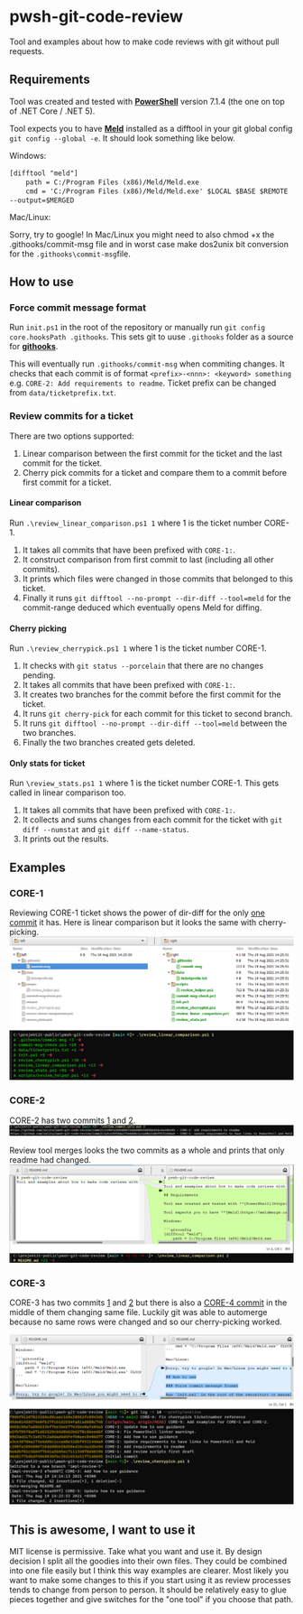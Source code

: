 # pwsh-git-code-review

Tool and examples about how to make code reviews with git without pull requests.

## Requirements

Tool was created and tested with **[PowerShell](https://aka.ms/powershell-release?tag=stable)** version 7.1.4 (the one on top of .NET Core / .NET 5).

Tool expects you to have **[Meld](https://meldmerge.org/)** installed as a difftool in your git global config `git config --global -e`. It should look something like below.

Windows:

```gitconfig
[difftool "meld"]
    path = C:/Program Files (x86)/Meld/Meld.exe
    cmd = 'C:/Program Files (x86)/Meld/Meld.exe' $LOCAL $BASE $REMOTE --output=$MERGED
```

Mac/Linux:

Sorry, try to google! In Mac/Linux you might need to also chmod +x the .githooks/commit-msg file and in worst case make dos2unix bit conversion for the `.githooks\commit-msg`file.

## How to use

### Force commit message format

Run `init.ps1` in the root of the repository or manually run `git config core.hooksPath .githooks`. This sets git to uuse `.githooks` folder as a source for **[githooks](https://git-scm.com/docs/githooks)**.

This will eventually run `.githooks/commit-msg` when commiting changes. It checks that each commit is of format `<prefix>-<nnn>: <keyword> something` e.g. `CORE-2: Add requirements to readme`. Ticket prefix can be changed from `data/ticketprefix.txt`.

### Review commits for a ticket

There are two options supported:

1. Linear comparison between the first commit for the ticket and the last commit for the ticket.
2. Cherry pick commits for a ticket and compare them to a commit before first commit for a ticket.

#### Linear comparison

Run `.\review_linear_comparison.ps1 1` where 1 is the ticket number CORE-1.

1. It takes all commits that have been prefixed with `CORE-1:`.
2. It construct comparison from first commit to last (including all other commits).
3. It prints which files were changed in those commits that belonged to this ticket.
4. Finally it runs `git difftool --no-prompt --dir-diff --tool=meld` for the commit-range deduced which eventually opens Meld for diffing.

#### Cherry picking

Run `.\review_cherrypick.ps1 1` where 1 is the ticket number CORE-1.

1. It checks with `git status --porcelain` that there are no changes pending.
2. It takes all commits that have been prefixed with `CORE-1:`.
3. It creates two branches for the commit before the first commit for the ticket.
4. It runs `git cherry-pick` for each commit for this ticket to second branch.
5. It runs `git difftool --no-prompt --dir-diff --tool=meld` between the two branches.
6. Finally the two branches created gets deleted.

#### Only stats for ticket

Run `\review_stats.ps1 1` where 1 is the ticket number CORE-1. This gets called in linear comparison too.

1. It takes all commits that have been prefixed with `CORE-1:`.
2. It collects and sums changes from each commit for the ticket with `git diff --numstat` and `git diff --name-status`.
3. It prints out the results.

## Examples

### CORE-1

Reviewing CORE-1 ticket shows the power of dir-diff for the only [one commit](https://github.com/solita/pwsh-git-code-review/commit/8e6dbf02c566477b41a5b45ec711134978d4039b) it has. Here is linear comparison but it looks the same with cherry-picking. ![CORE-1: Meld](/pics/core-1-meld.png)

### CORE-2

CORE-2 has two commits [1](https://github.com/solita/pwsh-git-code-review/commit/c298fa3894806726ddd0bb58d50ed26c4a2dbe94) and [2](https://github.com/solita/pwsh-git-code-review/commit/a3ce367d4a173e6dd6c1cca48e32dbf9331444a9). ![Commit urls](/pics/core-2-commit-urls.png)

Review tool merges looks the two commits as a whole and prints that only readme had changed. ![CORE-2: Meld](/pics/core-2-meld.png)

### CORE-3

CORE-3 has two commits [1](https://github.com/solita/pwsh-git-code-review/commit/89d3add17c3a917c2a8dad4d4fefb0aec8e06d77) and [2](https://github.com/solita/pwsh-git-code-review/commit/d458c98a7a886633bf7be34eb77435be0afe84a5) but there is also a [CORE-4 commit](https://github.com/solita/pwsh-git-code-review/commit/a5fb795f8a871d62529cb5d8b62bd278c6beed6f) in the middle of them changing same file. Luckily git was able to automerge because no same rows were changed and so our cherry-picking worked.

![CORE-3 cherry-pick and automerge](pics/core-3-cherrypick-automerge.png)

## This is awesome, I want to use it

MIT license is permissive. Take what you want and use it. By design decision I split all the goodies into their own files. They could be combined into one file easily but I think this way examples are clearer. Most likely you want to make some changes to this if you start using it as review processes tends to change from person to person. It should be relatively easy to glue pieces together and give switches for the "one tool" if you choose that path.
